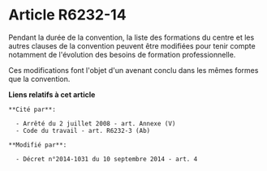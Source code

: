 # Article R6232-14

Pendant la durée de la convention, la liste des formations du centre et les autres clauses de la convention peuvent être
modifiées pour tenir compte notamment de l'évolution des besoins de formation professionnelle.

Ces modifications font l'objet d'un avenant conclu dans les mêmes formes que la convention.

**Liens relatifs à cet article**

	**Cité par**:

	  - Arrêté du 2 juillet 2008 - art. Annexe (V)
	  - Code du travail - art. R6232-3 (Ab)

	**Modifié par**:

	  - Décret n°2014-1031 du 10 septembre 2014 - art. 4
